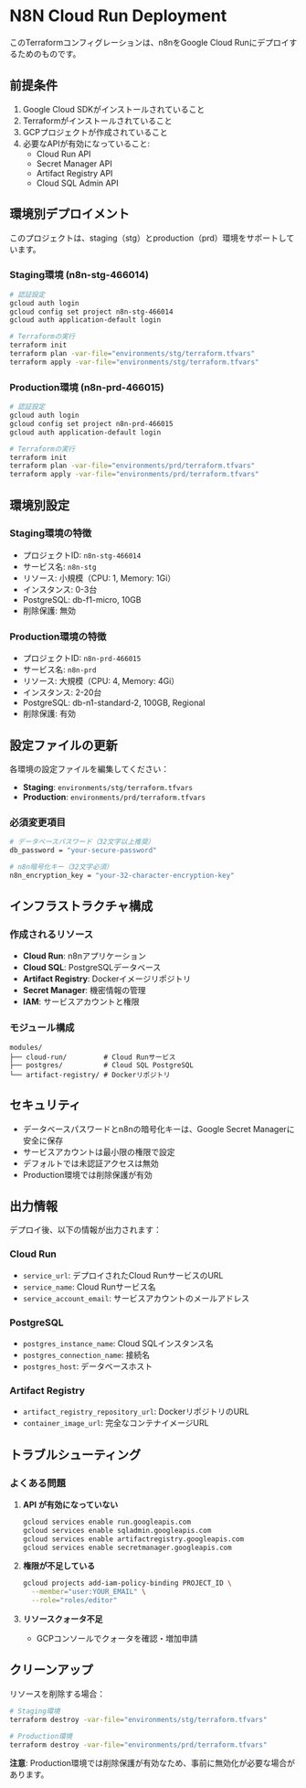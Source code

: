# N8N Cloud Run Deployment

このTerraformコンフィグレーションは、n8nをGoogle Cloud Runにデプロイするためのものです。

## 前提条件

1. Google Cloud SDKがインストールされていること
2. Terraformがインストールされていること
3. GCPプロジェクトが作成されていること
4. 必要なAPIが有効になっていること:
   - Cloud Run API
   - Secret Manager API
   - Artifact Registry API
   - Cloud SQL Admin API

## 環境別デプロイメント

このプロジェクトは、staging（stg）とproduction（prd）環境をサポートしています。

### Staging環境 (n8n-stg-466014)

```bash
# 認証設定
gcloud auth login
gcloud config set project n8n-stg-466014
gcloud auth application-default login

# Terraformの実行
terraform init
terraform plan -var-file="environments/stg/terraform.tfvars"
terraform apply -var-file="environments/stg/terraform.tfvars"
```

### Production環境 (n8n-prd-466015)

```bash
# 認証設定
gcloud auth login
gcloud config set project n8n-prd-466015
gcloud auth application-default login

# Terraformの実行
terraform init
terraform plan -var-file="environments/prd/terraform.tfvars"
terraform apply -var-file="environments/prd/terraform.tfvars"
```

## 環境別設定

### Staging環境の特徴
- プロジェクトID: `n8n-stg-466014`
- サービス名: `n8n-stg`
- リソース: 小規模（CPU: 1, Memory: 1Gi）
- インスタンス: 0-3台
- PostgreSQL: db-f1-micro, 10GB
- 削除保護: 無効

### Production環境の特徴
- プロジェクトID: `n8n-prd-466015`
- サービス名: `n8n-prd`
- リソース: 大規模（CPU: 4, Memory: 4Gi）
- インスタンス: 2-20台
- PostgreSQL: db-n1-standard-2, 100GB, Regional
- 削除保護: 有効

## 設定ファイルの更新

各環境の設定ファイルを編集してください：

- **Staging**: `environments/stg/terraform.tfvars`
- **Production**: `environments/prd/terraform.tfvars`

### 必須変更項目
```bash
# データベースパスワード（32文字以上推奨）
db_password = "your-secure-password"

# n8n暗号化キー（32文字必須）
n8n_encryption_key = "your-32-character-encryption-key"
```

## インフラストラクチャ構成

### 作成されるリソース
- **Cloud Run**: n8nアプリケーション
- **Cloud SQL**: PostgreSQLデータベース
- **Artifact Registry**: Dockerイメージリポジトリ
- **Secret Manager**: 機密情報の管理
- **IAM**: サービスアカウントと権限

### モジュール構成
```
modules/
├── cloud-run/         # Cloud Runサービス
├── postgres/          # Cloud SQL PostgreSQL
└── artifact-registry/ # Dockerリポジトリ
```

## セキュリティ

- データベースパスワードとn8nの暗号化キーは、Google Secret Managerに安全に保存
- サービスアカウントは最小限の権限で設定
- デフォルトでは未認証アクセスは無効
- Production環境では削除保護が有効

## 出力情報

デプロイ後、以下の情報が出力されます：

### Cloud Run
- `service_url`: デプロイされたCloud RunサービスのURL
- `service_name`: Cloud Runサービス名
- `service_account_email`: サービスアカウントのメールアドレス

### PostgreSQL
- `postgres_instance_name`: Cloud SQLインスタンス名
- `postgres_connection_name`: 接続名
- `postgres_host`: データベースホスト

### Artifact Registry
- `artifact_registry_repository_url`: DockerリポジトリのURL
- `container_image_url`: 完全なコンテナイメージURL

## トラブルシューティング

### よくある問題

1. **API が有効になっていない**
   ```bash
   gcloud services enable run.googleapis.com
   gcloud services enable sqladmin.googleapis.com
   gcloud services enable artifactregistry.googleapis.com
   gcloud services enable secretmanager.googleapis.com
   ```

2. **権限が不足している**
   ```bash
   gcloud projects add-iam-policy-binding PROJECT_ID \
     --member="user:YOUR_EMAIL" \
     --role="roles/editor"
   ```

3. **リソースクォータ不足**
   - GCPコンソールでクォータを確認・増加申請

## クリーンアップ

リソースを削除する場合：

```bash
# Staging環境
terraform destroy -var-file="environments/stg/terraform.tfvars"

# Production環境  
terraform destroy -var-file="environments/prd/terraform.tfvars"
```

**注意**: Production環境では削除保護が有効なため、事前に無効化が必要な場合があります。